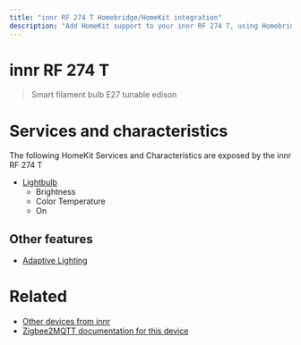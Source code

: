 ```yaml
---
title: "innr RF 274 T Homebridge/HomeKit integration"
description: "Add HomeKit support to your innr RF 274 T, using Homebridge, Zigbee2MQTT and homebridge-z2m."
---
```

<!---
This file has been GENERATED using src/docgen/docgen.ts
DO NOT EDIT THIS FILE MANUALLY!
-->
# innr RF 274 T
> Smart filament bulb E27 tunable edison


# Services and characteristics
The following HomeKit Services and Characteristics are exposed by
the innr RF 274 T

* [Lightbulb](../../light.md)
  * Brightness
  * Color Temperature
  * On

## Other features
* [Adaptive Lighting](../../light.md)

# Related
* [Other devices from innr](../index.md#innr)
* [Zigbee2MQTT documentation for this device](https://www.zigbee2mqtt.io/devices/RF_274_T.html)
